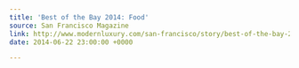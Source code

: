 ```yaml
---
title: 'Best of the Bay 2014: Food'
source: San Francisco Magazine
link: http://www.modernluxury.com/san-francisco/story/best-of-the-bay-2014-food
date: 2014-06-22 23:00:00 +0000

---
```

